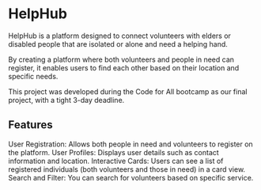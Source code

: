 # HelpHub

HelpHub is a platform designed to connect volunteers with elders or disabled people that are isolated or alone and need a helping hand.

By creating a platform where both volunteers and people in need can register, it enables users to find each other based on their location and specific needs.

This project was developed during the Code for All bootcamp as our final project, with a tight 3-day deadline.

## Features
User Registration: Allows both people in need and volunteers to register on the platform.
User Profiles: Displays user details such as contact information and location.
Interactive Cards: Users can see a list of registered individuals (both volunteers and those in need) in a card view.
Search and Filter: You can search for volunteers based on specific service.
